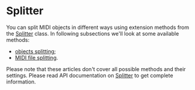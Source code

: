 ﻿---
uid: a_splitter
---

# Splitter

You can split MIDI objects in different ways using extension methods from the [Splitter](xref:Melanchall.DryWetMidi.Tools.Splitter) class. In following subsections we'll look at some available methods:

* [objects splitting](Objects-splitting.md);
* [MIDI file splitting](MIDI-file-splitting.md).

Please note that these articles don't cover all possible methods and their settings. Please read API documentation on [Splitter](xref:Melanchall.DryWetMidi.Tools.Splitter) to get complete information.